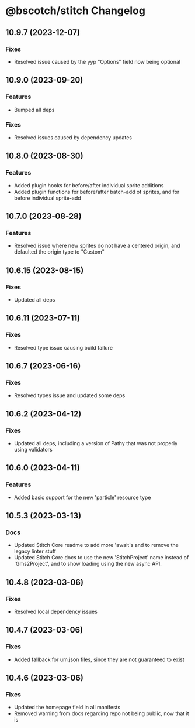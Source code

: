 # @bscotch/stitch Changelog

## 10.9.7 (2023-12-07)

### Fixes

- Resolved issue caused by the yyp "Options" field now being optional

## 10.9.0 (2023-09-20)

### Features

- Bumped all deps

### Fixes

- Resolved issues caused by dependency updates

## 10.8.0 (2023-08-30)

### Features

- Added plugin hooks for before/after individual sprite additions
- Added plugin functions for before/after batch-add of sprites, and for before individual sprite-add

## 10.7.0 (2023-08-28)

### Features

- Resolved issue where new sprites do not have a centered origin, and defaulted the origin type to "Custom"

## 10.6.15 (2023-08-15)

### Fixes

- Updated all deps

## 10.6.11 (2023-07-11)

### Fixes

- Resolved type issue causing build failure

## 10.6.7 (2023-06-16)

### Fixes

- Resolved types issue and updated some deps

## 10.6.2 (2023-04-12)

### Fixes

- Updated all deps, including a version of Pathy that was not properly using validators

## 10.6.0 (2023-04-11)

### Features

- Added basic support for the new 'particle' resource type

## 10.5.3 (2023-03-13)

### Docs

- Updated Stitch Core readme to add more 'await's and to remove the legacy linter stuff
- Updated Stitch Core docs to use the new 'StitchProject' name instead of 'Gms2Project', and to show loading using the new async API.

## 10.4.8 (2023-03-06)

### Fixes

- Resolved local dependency issues

## 10.4.7 (2023-03-06)

### Fixes

- Added fallback for um.json files, since they are not guaranteed to exist

## 10.4.6 (2023-03-06)

### Fixes

- Updated the homepage field in all manifests
- Removed warning from docs regarding repo not being public, now that it is